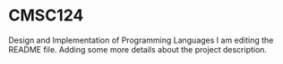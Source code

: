 # CMSC124
Design and Implementation of Programming Languages
I am editing the README file. Adding some more details about the project description.
